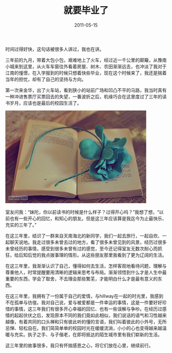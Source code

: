 ﻿---
title: "就要毕业了"
date: 2011-05-15
categories: 
  - "essay"
tags: 
  - "毕业"
---

时间过得好快，这句话被很多人讲过，我也在讲。

三年前的九月，带着大包小包，艰难地上了火车，经过近一千公里的颠簸，从豫南小城来到这里，从火车车窗往外看着房屋、树木、农田渐渐远去，也冲淡了我对于江南的憧憬，在入学报到的时候只想着快些毕业，现在这个时候来了，我还是揣着当年的担忧，却有了自己的坚持与方向。

第一次来金华，出了火车站，看到狭小的站前广场和凹凸不平的马路，我当时真有一种冲进售票厅买票回去的失望，一番波折之后，机缘巧合在这里度过了三年的读书岁月，应该也是最后的校园生活了。

![配图](/images/5721563160_127aa4c1cf_z.jpg)

室友问我：“妹陀，你以前读书的时候是什么样子？过得开心吗？”我想了想，“以前也有一些开心的回忆，和知心的朋友。但是这三年应该算是我迄今为止最快乐、充实的三年了。”

在这三年里，结识了一群来自天南海北的新同学，我们一起去旅行，一起自炊、一起聊天说地。我走过很多未曾去过的地方，看了很多未曾见到的风景，经历过很多未曾经历的事情，感受到很多未曾有过的感觉，至今还记得室友无数次耐心而抓狂，给后知后觉的我点拨事理的情形。从这些朋友那里我看到了更为辽阔的生活。

在这三年里，我渐渐认识了自己，懂得如何去生活，怎样客观地看待问题，理解与尊重他人，时常提醒要用清晰的逻辑来思考与布局。渐渐领悟到什么才是人生中最重要的东西，学会了取舍，不去理会那些繁芜，才能明白什么才是最有意义的东西。

在这三年里，我拥有了一份属于自己的爱情，与hillway在一起的时光里，我感到不在孤单与彷徨。我对自己说，爱与被爱都是一件幸运的事情，这是一件要好好珍惜的事情，这三年我们有很多开心幸福的回忆、也有一些误解与争吵。在经历过感情的起起伏伏之后，发现原本不同的我们竟如此相似，我们说话的语气和习性越来越像，有着共同的口头禅和只有彼此听的懂的言语，我们叫着彼此的小外号，无所忌惮、轻松自在。我们简简单单的校园时光在缓缓流淌，小小的心也变得越来越温暖与充实。执子之手、与子偕老，在即将抵达的陌生城市里有我们崭新的生活。

这三年里的故事很多，我只有怀揣感恩之心，将它们放在心里，继续前行。
